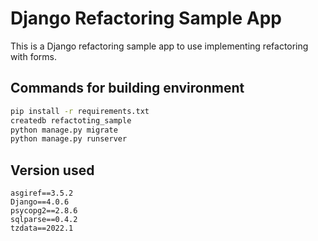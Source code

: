# Django Refactoring Sample App

This is a Django refactoring sample app to use implementing refactoring with forms.

## Commands for building environment

```bash
pip install -r requirements.txt
createdb refactoting_sample
python manage.py migrate
python manage.py runserver
```

## Version used

```
asgiref==3.5.2
Django==4.0.6
psycopg2==2.8.6
sqlparse==0.4.2
tzdata==2022.1
```